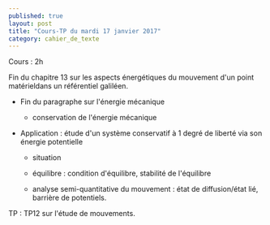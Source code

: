 ```yaml
---
published: true
layout: post
title: "Cours-TP du mardi 17 janvier 2017"
category: cahier_de_texte
---
```

Cours : 2h

Fin du chapitre 13 sur les aspects énergétiques du mouvement d'un point matérieldans un référentiel galiléen.

- Fin du paragraphe sur l'énergie mécanique

  - conservation de l'énergie mécanique

- Application : étude d'un système conservatif à 1 degré de liberté via son énergie potentielle

  - situation

  - équilibre : condition d'équilibre, stabilité de l'équilibre

  - analyse semi-quantitative du mouvement : état de diffusion/état lié, barrière de potentiels.

TP : TP12 sur l'étude de mouvements.
